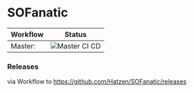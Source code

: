 # SOFanatic

| Workflow        | Status           |
| ------------- |-------------|
|Master:| ![Master CI CD](https://github.com/Hatzen/SOFanatic/workflows/Master%20CI%20CD/badge.svg?branch=master)  |


### Releases
via Workflow to https://github.com/Hatzen/SOFanatic/releases